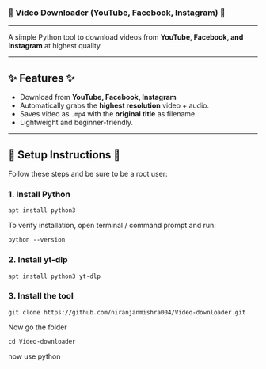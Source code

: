 ### 🎥 Video Downloader (YouTube, Facebook, Instagram) 🎥 ###

---

A simple Python tool to download videos from **YouTube, Facebook, and Instagram** at highest quality  
 
---

## ✨ Features ✨ ##

- Download from **YouTube, Facebook, Instagram** 
- Automatically grabs the **highest resolution** video + audio.
- Saves video as `.mp4` with the **original title** as filename.
- Lightweight and beginner-friendly.

---

## 🚀 Setup Instructions 🚀 ##

Follow these steps and be sure to be a root user:

### 1. Install Python
```
apt install python3
```

To verify installation, open terminal / command prompt and run:
```
python --version
```
### 2. Install yt-dlp 
```
apt install python3 yt-dlp
```
### 3. Install the tool
```
git clone https://github.com/niranjanmishra004/Video-downloader.git
```
Now go the folder
```
cd Video-downloader
```

now use python
```


